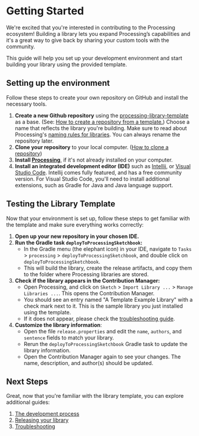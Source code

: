 # Getting Started
We're excited that you're interested in contributing to the Processing ecosystem! Building a library lets you expand Processing’s capabilities and it's a great way to give back by sharing your custom tools with the community.

This guide will help you set up your development environment and start building your library using the provided template.


## Setting up the environment
Follow these steps to create your own repository on GitHub and install the necessary tools.

1. **Create a new Github repository** using the [processing-library-template](https://github.com/mingness/processing-library-template)
   as a base.
   (See: [How to create a repository from a template.](https://docs.github.com/en/repositories/creating-and-managing-repositories/creating-a-repository-from-a-template))
   Choose a name that reflects the library you're building. Make sure to read about Processing's [naming rules for libraries](https://github.com/benfry/processing4/wiki/Library-Basics#library-naming-rules). You can always rename the repository later.
2. **Clone your repository** to your local computer.
   ([How to clone a repository](https://docs.github.com/en/repositories/creating-and-managing-repositories/cloning-a-repository))
3. **Install [Processing](https://processing.org/download)**, if it's not already installed on your computer.
4. **Install an integrated development editor (IDE)** such as [Intellij](https://www.jetbrains.com/idea/download), 
   or [Visual Studio Code](https://code.visualstudio.com/).
   Intellij comes fully featured, and has a free community version. For Visual Studio Code, you'll need to install additional extensions, such as Gradle for Java and Java language support.

## Testing the Library Template
Now that your environment is set up, follow these steps to get familiar with the template and make sure everything works correctly:

1. **Open up your new repository in your chosen IDE.**
2. **Run the Gradle task `deployToProcessingSketchbook`:** 
   - In the Gradle menu (the elephant icon) in your IDE, navigate to `Tasks` > `processing` > 
   `deployToProcessingSketchbook`, and double click on `deployToProcessingSketchbook`. 
   - This will build the library, create the release artifacts, and copy them to the folder 
   where Processing libraries are stored.
3. **Check if the library appears in the Contribution Manager:** 
   - Open Processing, and click on `Sketch` > `Import Library ...` > `Manage Libraries ...`. 
   This opens the Contribution Manager. 
   - You should see an entry named "A Template Example Library" with a check mark next to it. 
   This is the sample library you just installed using the template. 
   - If it does not appear, please check the [troubleshooting guide](troubleshooting.md).
4. **Customize the library information**:
   - Open the file `release.properties` and edit the `name`, `authors`, and `sentence` fields to match your library. 
   - Rerun the `deployToProcessingSketchbook` Gradle task to update the library information.
   - Open the Contribution Manager again to see your changes. The name, description, and author(s) should be updated.

## Next Steps
Great, now that you're familiar with the library template, you can explore additional guides:

1. [The development process](develop)
2. [Releasing your library](release)
3. [Troubleshooting](troubleshooting.md)
